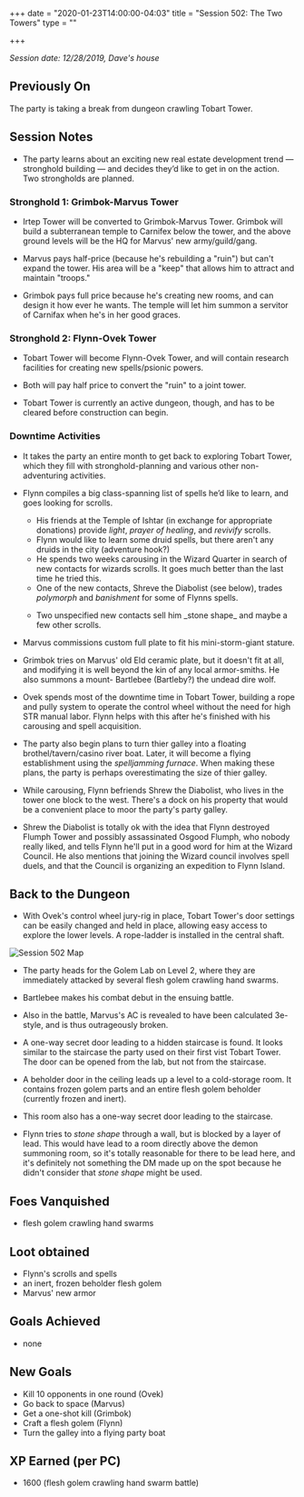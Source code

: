 +++
date = "2020-01-23T14:00:00-04:03"
title = "Session 502: The Two Towers"
type = ""

+++

_Session date: 12/28/2019, Dave's house_

## Previously On

The party is taking a break from dungeon crawling Tobart Tower.

<!--more-->

## Session Notes

* The party learns about an exciting new real estate development trend &mdash; stronghold building &mdash; and decides they’d like to get in on the action. Two strongholds are planned.

### Stronghold 1: Grimbok-Marvus Tower

* Irtep Tower will be converted to Grimbok-Marvus Tower. Grimbok will build a subterranean temple to Carnifex below the tower, and the above ground levels will be the HQ for Marvus' new army/guild/gang. 

* Marvus pays half-price (because he's rebuilding a "ruin") but can't expand the tower. His area will be a "keep" that allows him to attract and maintain "troops."

* Grimbok pays full price because he's creating new rooms, and can design it how ever he wants. The temple will let him summon a servitor of Carnifax when he's in her good graces.

### Stronghold 2: Flynn-Ovek Tower

* Tobart Tower will become Flynn-Ovek Tower, and will contain research facilities for creating new spells/psionic powers. 

* Both will pay half price to convert the "ruin" to a joint tower.

* Tobart Tower is currently an active dungeon, though, and has to be cleared before construction can begin.

###  Downtime Activities

* It takes the party an entire month to get back to exploring Tobart Tower, which they fill with stronghold-planning and various other non-adventuring activities.

* Flynn compiles a big class-spanning list of spells he’d like to learn, and goes looking for scrolls.
    * His friends at the Temple of Ishtar (in exchange for appropriate donations) provide  _light_, _prayer of healing_, and _revivify_ scrolls.
    * Flynn would like to learn some druid spells, but there aren't any druids in the city (adventure hook?)
    * He spends two weeks carousing in the Wizard Quarter in search of new contacts for wizards scrolls. It goes much better than the last time he tried this.
    * One of the new contacts, Shreve the Diabolist (see below), trades _polymorph_ and _banishment_ for some of Flynns spells.
	* <p>Two unspecified new contacts sell him _stone shape_ and maybe a few other scrolls.</p>

* Marvus commissions custom full plate to fit his mini-storm-giant stature.

* Grimbok tries on Marvus' old Eld ceramic plate, but it doesn't fit at all, and modifying it is well beyond the kin of any local armor-smiths. He also summons a mount- Bartlebee (Bartleby?) the undead dire wolf.

* Ovek spends most of the downtime time in Tobart Tower, building a rope and pully system to operate the control wheel without the need for high STR manual labor. Flynn helps with this after he's finished with his carousing and spell acquisition.

* The party also begin plans to turn thier galley into a floating brothel/tavern/casino river boat. Later, it will become a flying establishment using the _spelljamming furnace_. When making these plans, the party is perhaps overestimating the size of thier galley.

* While carousing, Flynn befriends Shrew the Diabolist, who lives in the tower one block to the west. There's a dock on his property that would be a convenient place to moor the party's party galley.

* Shrew the Diabolist is totally ok with the idea that Flynn destroyed Flumph Tower and possibly assassinated Osgood Flumph, who nobody really liked, and tells Flynn he'll put in a good word for him at the Wizard Council. He also mentions that joining the Wizard council involves spell duels, and that the Council is organizing an expedition to Flynn Island.


## Back to the Dungeon

* With Ovek's control wheel jury-rig in place, Tobart Tower's door settings can be easily changed and held in place, allowing easy access to explore the lower levels. A rope-ladder is installed in the central shaft. 

![Session 502 Map](/uploads/session-502-map.png)

* The party heads for the Golem Lab on Level 2, where they are immediately attacked by several flesh golem crawling hand swarms.

* Bartlebee makes his combat debut in the ensuing battle.

* Also in the battle, Marvus's AC is revealed to have been calculated 3e-style, and is thus outrageously broken.

* A one-way secret door leading to a hidden staircase is found. It looks similar to the staircase the party used on their first vist Tobart Tower. The door can be opened from the lab, but not from the staircase.

* A beholder door in the ceiling leads up a level to a cold-storage room.  It contains frozen golem parts and an entire flesh golem beholder (currently frozen and inert).

* This room also has a one-way secret door leading to the staircase.

* Flynn tries to _stone shape_ through a wall, but is blocked by a layer of lead. This would have lead to a room directly above the demon summoning room, so it's totally reasonable for there to be lead here, and it's definitely not something the DM made up on the spot because he didn't consider that _stone shape_ might be used.


## Foes Vanquished

* flesh golem crawling hand swarms

## Loot obtained

* Flynn's scrolls and spells
* an inert, frozen beholder flesh golem
* Marvus' new armor

## Goals Achieved

* none

## New Goals

* Kill 10 opponents in one round (Ovek)
* Go back to space (Marvus)
* Get a one-shot kill (Grimbok)
* Craft a flesh golem (Flynn)
* Turn the galley into a flying party boat

## XP Earned (per PC)

* 1600 (flesh golem crawling hand swarm battle)





